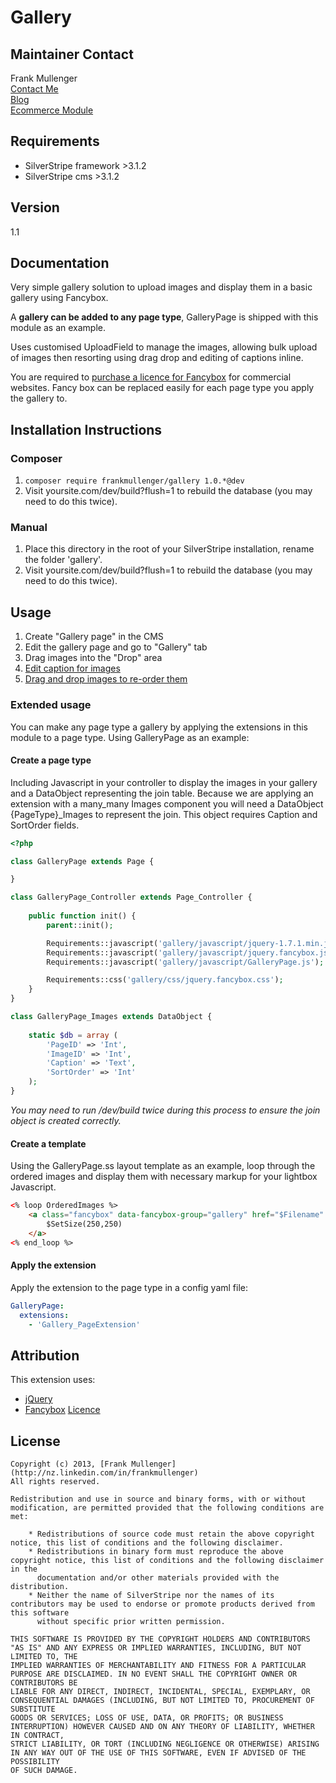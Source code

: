 # Gallery

## Maintainer Contact
Frank Mullenger  
[Contact Me](http://swipestripe.com/support/contact-us)  
[Blog](http://deadlytechnology.com)  
[Ecommerce Module](https://swipestripe.com)

## Requirements
* SilverStripe framework >3.1.2
* SilverStripe cms >3.1.2

## Version
1.1

## Documentation
Very simple gallery solution to upload images and display them in a basic gallery using Fancybox. 

A __gallery can be added to any page type__, GalleryPage is shipped with this module as an example.

Uses customised UploadField to manage the images, allowing bulk upload of images then resorting using drag drop and editing of captions inline.

You are required to [purchase a licence for Fancybox](http://fancyapps.com/fancybox/#license) for commercial websites. Fancy box can be replaced easily for each page type you apply the gallery to.

## Installation Instructions

### Composer
1. ```composer require frankmullenger/gallery 1.0.*@dev```
2. Visit yoursite.com/dev/build?flush=1 to rebuild the database (you may need to do this twice).

### Manual
1. Place this directory in the root of your SilverStripe installation, rename the folder 'gallery'.
2. Visit yoursite.com/dev/build?flush=1 to rebuild the database (you may need to do this twice).

## Usage
1. Create "Gallery page" in the CMS
2. Edit the gallery page and go to "Gallery" tab
3. Drag images into the "Drop" area
4. [Edit caption for images](http://i.imgur.com/h8EwN.png)
5. [Drag and drop images to re-order them](http://i.imgur.com/vPrX3.png)

### Extended usage
You can make any page type a gallery by applying the extensions in this module to a page type. Using GalleryPage as an example:

#### Create a page type 
Including Javascript in your controller to display the images in your gallery and a DataObject representing the join table. Because we are applying an extension with a many_many Images component you will need a DataObject {PageType}_Images to represent the join. This object requires Caption and SortOrder fields.

```php
<?php

class GalleryPage extends Page {

}

class GalleryPage_Controller extends Page_Controller {
	
	public function init() {
		parent::init();

		Requirements::javascript('gallery/javascript/jquery-1.7.1.min.js');
		Requirements::javascript('gallery/javascript/jquery.fancybox.js');
		Requirements::javascript('gallery/javascript/GalleryPage.js');

		Requirements::css('gallery/css/jquery.fancybox.css');
	}
}

class GalleryPage_Images extends DataObject {
	
	static $db = array (
		'PageID' => 'Int',
		'ImageID' => 'Int',
		'Caption' => 'Text',
		'SortOrder' => 'Int'
	);
}
```

_You may need to run /dev/build twice during this process to ensure the join object is created correctly._

#### Create a template
Using the GalleryPage.ss layout template as an example, loop through the ordered images and display them with necessary markup for your lightbox Javascript.
```html
<% loop OrderedImages %>
	<a class="fancybox" data-fancybox-group="gallery" href="$Filename" title="$Caption">
		$SetSize(250,250)
	</a>
<% end_loop %>
```

#### Apply the extension
Apply the extension to the page type in a config yaml file:
```yaml
GalleryPage:
  extensions: 
    - 'Gallery_PageExtension'
```

## Attribution
This extension uses:
* [jQuery](http://jquery.com)
* [Fancybox](http://fancyapps.com/fancybox/) [Licence](http://fancyapps.com/fancybox/#license)

## License
	Copyright (c) 2013, [Frank Mullenger](http://nz.linkedin.com/in/frankmullenger)
	All rights reserved.

	Redistribution and use in source and binary forms, with or without modification, are permitted provided that the following conditions are met:

	    * Redistributions of source code must retain the above copyright notice, this list of conditions and the following disclaimer.
	    * Redistributions in binary form must reproduce the above copyright notice, this list of conditions and the following disclaimer in the 
	      documentation and/or other materials provided with the distribution.
	    * Neither the name of SilverStripe nor the names of its contributors may be used to endorse or promote products derived from this software 
	      without specific prior written permission.

	THIS SOFTWARE IS PROVIDED BY THE COPYRIGHT HOLDERS AND CONTRIBUTORS "AS IS" AND ANY EXPRESS OR IMPLIED WARRANTIES, INCLUDING, BUT NOT LIMITED TO, THE 
	IMPLIED WARRANTIES OF MERCHANTABILITY AND FITNESS FOR A PARTICULAR PURPOSE ARE DISCLAIMED. IN NO EVENT SHALL THE COPYRIGHT OWNER OR CONTRIBUTORS BE 
	LIABLE FOR ANY DIRECT, INDIRECT, INCIDENTAL, SPECIAL, EXEMPLARY, OR CONSEQUENTIAL DAMAGES (INCLUDING, BUT NOT LIMITED TO, PROCUREMENT OF SUBSTITUTE 
	GOODS OR SERVICES; LOSS OF USE, DATA, OR PROFITS; OR BUSINESS INTERRUPTION) HOWEVER CAUSED AND ON ANY THEORY OF LIABILITY, WHETHER IN CONTRACT, 
	STRICT LIABILITY, OR TORT (INCLUDING NEGLIGENCE OR OTHERWISE) ARISING IN ANY WAY OUT OF THE USE OF THIS SOFTWARE, EVEN IF ADVISED OF THE POSSIBILITY 
	OF SUCH DAMAGE.